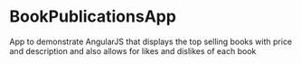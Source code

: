 # BookPublicationsApp
App to demonstrate AngularJS that displays the top selling books with price and description and also allows for likes and dislikes of each book
